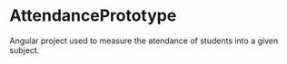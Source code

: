 # AttendancePrototype
Angular project used to measure the atendance of students into a given subject.
